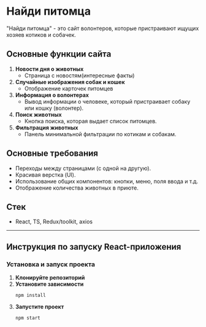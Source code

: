# Найди питомца

"Найди питомца" - это сайт волонтеров, которые пристраивают ищущих хозяев котиков и собачек.

## Основные функции сайта
1. **Новости дня о животных**
    - Страница с новостям(интересные факты)
2. **Случайные изображения собак и кошек**
    - Отображение карточек питомцев
4. **Информация о волонтерах**
    - Вывод информации о человеке, который пристраивает собаку или кошку (волонтер).
5. **Поиск животных**
    - Кнопка поиска, которая выдает список питомцев.
6. **Фильтрация животных**
    - Панель минимальной фильтрации по котикам и собакам.
  
## Основные требования
- Переходы между страницами (с одной на другую).
- Красивая верстка (UI).
- Использование общих компонентов: кнопки, меню, поля ввода и т.д.
- Отображение количества животных в приюте.
  
## Стек
- React, TS, Redux/toolkit, axios
---

## Инструкция по запуску React-приложения

### Установка и запуск проекта

1. **Клонируйте репозиторий**
2. **Установите зависимости**
    ```
    npm install
    ```
3. **Запустите проект**
    ```
    npm start
    ```

